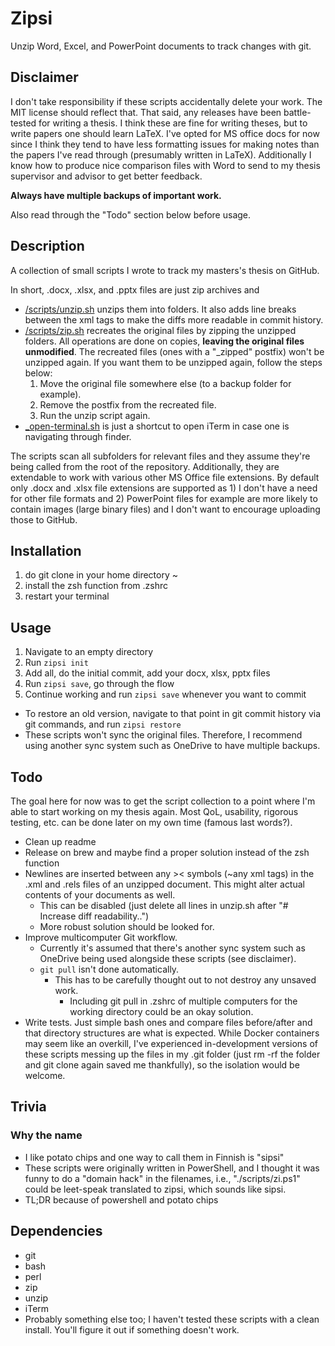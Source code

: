 # Zipsi

Unzip Word, Excel, and PowerPoint documents to track changes with git.

## Disclaimer

I don't take responsibility if these scripts accidentally delete your work. The MIT license should reflect that. That said, any releases have been battle-tested for writing a thesis. I think these are fine for writing theses, but to write papers one should learn LaTeX. I've opted for MS office docs for now since I think they tend to have less formatting issues for making notes than the papers I've read through (presumably written in LaTeX). Additionally I know how to produce nice comparison files with Word to send to my thesis supervisor and advisor to get better feedback.

**Always have multiple backups of important work.**

Also read through the "Todo" section below before usage.

## Description

A collection of small scripts I wrote to track my masters's thesis on GitHub.

In short, .docx, .xlsx, and .pptx files are just zip archives and
- [/scripts/unzip.sh](/scripts/unzip.sh) unzips them into folders. It also adds line breaks between the xml tags to make the diffs more readable in commit history.
- [/scripts/zip.sh](/scripts/zip.sh) recreates the original files by zipping the unzipped folders. All operations are done on copies, **leaving the original files unmodified**. The recreated files (ones with a "_zipped" postfix) won't be unzipped again. If you want them to be unzipped again, follow the steps below:
    1. Move the original file somewhere else (to a backup folder for example).
    2. Remove the postfix from the recreated file.
    3. Run the unzip script again.
- [_open-terminal.sh](_open_terminal.bat) is just a shortcut to open iTerm in case one is navigating through finder.

The scripts scan all subfolders for relevant files and they assume they're being called from the root of the repository. Additionally, they are extendable to work with various other MS Office file extensions. By default only .docx and .xlsx file extensions are supported as 1) I don't have a need for other file formats and 2) PowerPoint files for example are more likely to contain images (large binary files) and I don't want to encourage uploading those to GitHub.

## Installation
1. do git clone in your home directory ~
2. install the zsh function from .zshrc
3. restart your terminal

## Usage
1. Navigate to an empty directory
2. Run `zipsi init`
3. Add all, do the initial commit, add your docx, xlsx, pptx files 
4. Run `zipsi save`, go through the flow
5. Continue working and run `zipsi save` whenever you want to commit

* To restore an old version, navigate to that point in git commit history via git commands, and run `zipsi restore`
* These scripts won't sync the original files. Therefore, I recommend using another sync system such as OneDrive to have multiple backups.

## Todo
The goal here for now was to get the script collection to a point where I'm able to start working on my thesis again. Most QoL, usability, rigorous testing, etc. can be done later on my own time (famous last words?).

- Clean up readme
- Release on brew and maybe find a proper solution instead of the zsh function
- Newlines are inserted between any >< symbols (~any xml tags) in the .xml and .rels files of an unzipped document. This might alter actual contents of your documents as well.
    - This can be disabled (just delete all lines in unzip.sh after "# Increase diff readability..")
    - More robust solution should be looked for.
- Improve multicomputer Git workflow.
    - Currently it's assumed that there's another sync system such as OneDrive being used alongside these scripts (see disclaimer).
    - `git pull` isn't done automatically.
        - This has to be carefully thought out to not destroy any unsaved work.
            - Including git pull in .zshrc of multiple computers for the working directory could be an okay solution.
- Write tests. Just simple bash ones and compare files before/after and that directory structures are what is expected. While Docker containers may seem like an overkill, I've experienced in-development versions of these scripts messing up the files in my .git folder (just rm -rf the folder and git clone again saved me thankfully), so the isolation would be welcome.

## Trivia
### Why the name
* I like potato chips and one way to call them in Finnish is "sipsi"
* These scripts were originally written in PowerShell, and I thought it was funny to do a "domain hack" in the filenames, i.e., "./scripts/zi.ps1" could be leet-speak translated to zipsi, which sounds like sipsi.
* TL;DR because of powershell and potato chips

## Dependencies
- git
- bash
- perl
- zip
- unzip
- iTerm
- Probably something else too; I haven't tested these scripts with a clean install. You'll figure it out if something doesn't work.
